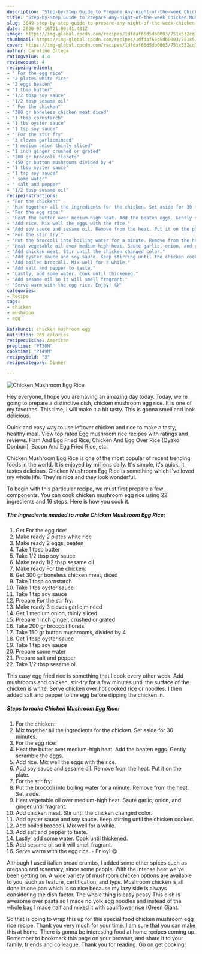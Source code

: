 ```yaml
---
description: "Step-by-Step Guide to Prepare Any-night-of-the-week Chicken Mushroom Egg Rice"
title: "Step-by-Step Guide to Prepare Any-night-of-the-week Chicken Mushroom Egg Rice"
slug: 3049-step-by-step-guide-to-prepare-any-night-of-the-week-chicken-mushroom-egg-rice
date: 2020-07-16T21:00:41.431Z
image: https://img-global.cpcdn.com/recipes/1dfdaf66d5db0003/751x532cq70/chicken-mushroom-egg-rice-recipe-main-photo.jpg
thumbnail: https://img-global.cpcdn.com/recipes/1dfdaf66d5db0003/751x532cq70/chicken-mushroom-egg-rice-recipe-main-photo.jpg
cover: https://img-global.cpcdn.com/recipes/1dfdaf66d5db0003/751x532cq70/chicken-mushroom-egg-rice-recipe-main-photo.jpg
author: Caroline Ortega
ratingvalue: 4.4
reviewcount: 4
recipeingredient:
- " For the egg rice"
- "2 plates white rice"
- "2 eggs beaten"
- "1 tbsp butter"
- "1/2 tbsp soy sauce"
- "1/2 tbsp sesame oil"
- " For the chicken"
- "300 gr boneless chicken meat diced"
- "1 tbsp cornstarch"
- "1 tbs oyster sauce"
- "1 tsp soy sauce"
- " For the stir fry"
- "3 cloves garlicminced"
- "1 medium onion thinly sliced"
- "1 inch ginger crushed or grated"
- "200 gr broccoli florets"
- "150 gr button mushrooms divided by 4"
- "1 tbsp oyster sauce"
- "1 tsp soy sauce"
- " some water"
- " salt and pepper"
- "1/2 tbsp sesame oil"
recipeinstructions:
- "For the chicken:"
- "Mix together all the ingredients for the chicken. Set aside for 30 minutes."
- "For the egg rice:"
- "Heat the butter over medium-high heat. Add the beaten eggs. Gently scramble the eggs."
- "Add rice. Mix well the eggs with the rice."
- "Add soy sauce and sesame oil. Remove from the heat. Put it on the plate."
- "For the stir fry:"
- "Put the broccoli into boiling water for a minute. Remove from the heat. Set aside."
- "Heat vegetable oil over medium-high heat. Sauté garlic, onion, and ginger until fragrant."
- "Add chicken meat. Stir until the chicken changed color."
- "Add oyster sauce and soy sauce. Keep stirring until the chicken cooked."
- "Add boiled broccoli. Mix well for a while."
- "Add salt and pepper to taste."
- "Lastly, add some water. Cook until thickened."
- "Add sesame oil so it will smell fragrant."
- "Serve warm with the egg rice. Enjoy! 😋"
categories:
- Recipe
tags:
- chicken
- mushroom
- egg

katakunci: chicken mushroom egg 
nutrition: 269 calories
recipecuisine: American
preptime: "PT30M"
cooktime: "PT49M"
recipeyield: "3"
recipecategory: Dinner

---
```



![Chicken Mushroom Egg Rice](https://img-global.cpcdn.com/recipes/1dfdaf66d5db0003/751x532cq70/chicken-mushroom-egg-rice-recipe-main-photo.jpg)

Hey everyone, I hope you are having an amazing day today. Today, we're going to prepare a distinctive dish, chicken mushroom egg rice. It is one of my favorites. This time, I will make it a bit tasty. This is gonna smell and look delicious.

Quick and easy way to use leftover chicken and rice to make a tasty, healthy meal. View top rated Egg mushroom rice recipes with ratings and reviews. Ham And Egg Fried Rice, Chicken And Egg Over Rice (Oyako Donburi), Bacon And Egg Fried Rice, etc.

Chicken Mushroom Egg Rice is one of the most popular of recent trending foods in the world. It is enjoyed by millions daily. It's simple, it's quick, it tastes delicious. Chicken Mushroom Egg Rice is something which I've loved my whole life. They're nice and they look wonderful.


To begin with this particular recipe, we must first prepare a few components. You can cook chicken mushroom egg rice using 22 ingredients and 16 steps. Here is how you cook it.

<!--inarticleads1-->

##### The ingredients needed to make Chicken Mushroom Egg Rice:

1. Get  For the egg rice:
1. Make ready 2 plates white rice
1. Make ready 2 eggs, beaten
1. Take 1 tbsp butter
1. Take 1/2 tbsp soy sauce
1. Make ready 1/2 tbsp sesame oil
1. Make ready  For the chicken:
1. Get 300 gr boneless chicken meat, diced
1. Take 1 tbsp cornstarch
1. Take 1 tbs oyster sauce
1. Take 1 tsp soy sauce
1. Prepare  For the stir fry:
1. Make ready 3 cloves garlic,minced
1. Get 1 medium onion, thinly sliced
1. Prepare 1 inch ginger, crushed or grated
1. Take 200 gr broccoli florets
1. Take 150 gr button mushrooms, divided by 4
1. Get 1 tbsp oyster sauce
1. Take 1 tsp soy sauce
1. Prepare  some water
1. Prepare  salt and pepper
1. Take 1/2 tbsp sesame oil


This easy egg fried rice is something that I cook every other week. Add mushrooms and chicken, stir-fry for a few minutes until the surface of the chicken is white. Serve chicken over hot cooked rice or noodles. I then added salt and pepper to the egg before dipping the chicken in. 

<!--inarticleads2-->

##### Steps to make Chicken Mushroom Egg Rice:

1. For the chicken:
1. Mix together all the ingredients for the chicken. Set aside for 30 minutes.
1. For the egg rice:
1. Heat the butter over medium-high heat. Add the beaten eggs. Gently scramble the eggs.
1. Add rice. Mix well the eggs with the rice.
1. Add soy sauce and sesame oil. Remove from the heat. Put it on the plate.
1. For the stir fry:
1. Put the broccoli into boiling water for a minute. Remove from the heat. Set aside.
1. Heat vegetable oil over medium-high heat. Sauté garlic, onion, and ginger until fragrant.
1. Add chicken meat. Stir until the chicken changed color.
1. Add oyster sauce and soy sauce. Keep stirring until the chicken cooked.
1. Add boiled broccoli. Mix well for a while.
1. Add salt and pepper to taste.
1. Lastly, add some water. Cook until thickened.
1. Add sesame oil so it will smell fragrant.
1. Serve warm with the egg rice. - Enjoy! 😋


Although I used italian bread crumbs, I added some other spices such as oregano and rosemary, since some people. With the intense heat we&#39;ve been getting on. A wide variety of mushroom chicken options are available to you, such as feature, certification, and type. Mushroom chicken is all done in one pan which is so nice because my lazy side is always considering the dish factor. The whole thing is easy peasy This dish is awesome over pasta so I made no yolk egg noodles and instead of the whole bag I made half and mixed it with cauliflower rice (Green Giant. 

So that is going to wrap this up for this special food chicken mushroom egg rice recipe. Thank you very much for your time. I am sure that you can make this at home. There is gonna be interesting food at home recipes coming up. Remember to bookmark this page on your browser, and share it to your family, friends and colleague. Thank you for reading. Go on get cooking!
